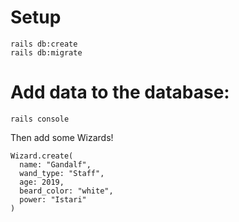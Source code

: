 # Setup

```
rails db:create
rails db:migrate
```

# Add data to the database:

```
rails console
```

Then add some Wizards!

```
Wizard.create(
  name: "Gandalf",
  wand_type: "Staff",
  age: 2019,
  beard_color: "white",
  power: "Istari"
)
```

